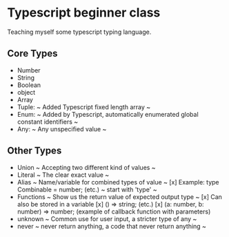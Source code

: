 # Typescript beginner class

Teaching myself some typescript typing language.

## Core Types

- Number
- String
- Boolean
- object
- Array
- Tuple: ~ Added Typescript fixed length array ~
- Enum: ~ Added by Typescript, automatically enumerated global constant identifiers ~
- Any: ~ Any unspecified value ~

## Other Types

- Union ~ Accepting two different kind of values ~
- Literal ~ The clear exact value ~
- Alias ~ Name/variable for combined types of value ~
  [x] Example: type Combinable = number; (etc.) ~ start with 'type' ~
- Functions ~ Show us the return value of expected output type ~
  [x] Can also be stored in a variable
  [x] () => string; (etc.)
  [x] (a: number, b: number) => number; (example of callback function with parameters)
- unknown ~ Common use for user input, a stricter type of any ~
- never ~ never return anything, a code that never return anything ~

